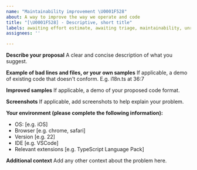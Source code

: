 ```yaml
---
name: "Maintainability improvement \U0001F528"
about: A way to improve the way we operate and code
title: "[\U0001F528] - Descriptive, short title"
labels: awaiting effort estimate, awaiting triage, maintainability, unreviewed
assignees: ''

---
```


**Describe your proposal**
A clear and concise description of what you suggest.

**Example of bad lines and files, or your own samples**
If applicable, a demo of existing code that doesn't conform. E.g. i18n.ts at 36:7

**Improved samples**
If applicable, a demo of your proposed code format.

**Screenshots**
If applicable, add screenshots to help explain your problem.

**Your environment (please complete the following information):**
 - OS: [e.g. iOS]
 - Browser [e.g. chrome, safari]
 - Version [e.g. 22]
 - IDE [e.g. VSCode]
 - Relevant extensions [e.g. TypeScript Language Pack]

**Additional context**
Add any other context about the problem here.
